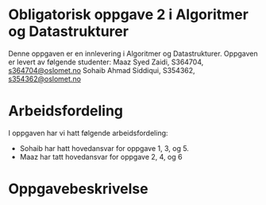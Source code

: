 # Obligatorisk oppgave 2 i Algoritmer og Datastrukturer

Denne oppgaven er en innlevering i Algoritmer og Datastrukturer. 
Oppgaven er levert av følgende studenter:
 Maaz Syed Zaidi, S364704, s364704@oslomet.no
 Sohaib Ahmad Siddiqui, S354362, s354362@oslomet.no

# Arbeidsfordeling

I oppgaven har vi hatt følgende arbeidsfordeling:
* Sohaib har hatt hovedansvar for oppgave 1, 3, og 5. 
* Maaz har tatt hovedansvar for oppgave 2, 4, og 6
# Oppgavebeskrivelse




